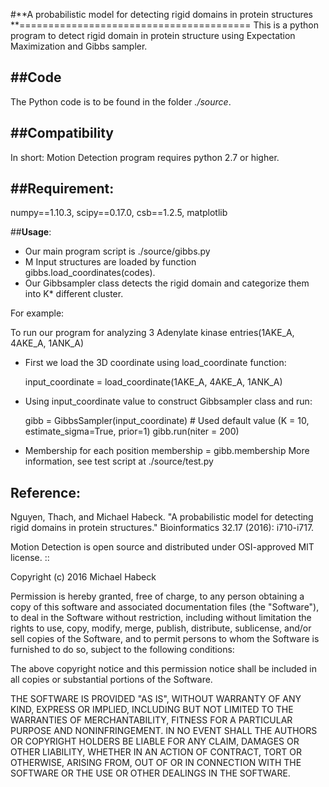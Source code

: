 #**A probabilistic model for detecting rigid domains in protein structures
**========================================
This is a python program to detect rigid domain in protein structure using Expectation Maximization and Gibbs sampler.

##**Code**
----------------------------------------

The Python code is to be found in the folder *./source*. 

##**Compatibility**
-------------

In short: Motion Detection program requires python 2.7 or higher.

##**Requirement**:
------------

   numpy==1.10.3, scipy==0.17.0, csb==1.2.5, matplotlib 
   
  
##**Usage**:
- Our main program script is ./source/gibbs.py 
- M Input structures are loaded by function gibbs.load_coordinates(codes).
- Our Gibbsampler class detects the rigid domain and categorize them into K* different cluster.

For example:

To run our program for analyzing 3 Adenylate kinase entries(1AKE_A, 4AKE_A, 1ANK_A)

- First we load the 3D coordinate using load_coordinate function:

    input_coordinate = load_coordinate(1AKE_A, 4AKE_A, 1ANK_A)
    
- Using input_coordinate value to construct Gibbsampler class and run:

    gibb = GibbsSampler(input_coordinate) # Used default value (K = 10, estimate_sigma=True, prior=1)
    gibb.run(niter = 200) 
    
- Membership for each position 
    membership = gibb.membership
More information, see  test script at ./source/test.py  

## **Reference**: 
Nguyen, Thach, and Michael Habeck. "A probabilistic model for detecting rigid domains in protein structures." Bioinformatics 32.17 (2016): i710-i717.


Motion Detection is open source and distributed under OSI-approved MIT license.
::

   Copyright (c) 2016 Michael Habeck
   
   Permission is hereby granted, free of charge, to any person obtaining
   a copy of this software and associated documentation files (the
   "Software"), to deal in the Software without restriction, including
   without limitation the rights to use, copy, modify, merge, publish,
   distribute, sublicense, and/or sell copies of the Software, and to
   permit persons to whom the Software is furnished to do so, subject to
   the following conditions:
   
   The above copyright notice and this permission notice shall be
   included in all copies or substantial portions of the Software.
   
   THE SOFTWARE IS PROVIDED "AS IS", WITHOUT WARRANTY OF ANY KIND,
   EXPRESS OR IMPLIED, INCLUDING BUT NOT LIMITED TO THE WARRANTIES OF
   MERCHANTABILITY, FITNESS FOR A PARTICULAR PURPOSE AND NONINFRINGEMENT.
   IN NO EVENT SHALL THE AUTHORS OR COPYRIGHT HOLDERS BE LIABLE FOR ANY
   CLAIM, DAMAGES OR OTHER LIABILITY, WHETHER IN AN ACTION OF CONTRACT,
   TORT OR OTHERWISE, ARISING FROM, OUT OF OR IN CONNECTION WITH THE
   SOFTWARE OR THE USE OR OTHER DEALINGS IN THE SOFTWARE.

